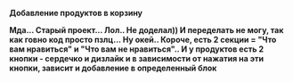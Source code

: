 **Добавление продуктов в корзину**

__Мда... Старый проект... Лол.. Не доделал)) И переделать не могу, так как говно код просто пзлц... Ну окей.. Короче, есть 
2 секции = "Что вам нравиться" и "Что вам не нравиться".. И у продуктов есть 2 кнопки - сердечко и дизлайк и в зависимости
от нажатия на эти кнопки, зависит и добавление в определенный блок__